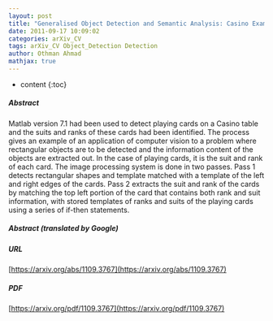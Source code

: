 ```yaml
---
layout: post
title: "Generalised Object Detection and Semantic Analysis: Casino Example using Matlab"
date: 2011-09-17 10:09:02
categories: arXiv_CV
tags: arXiv_CV Object_Detection Detection
author: Othman Ahmad
mathjax: true
---
```


* content
{:toc}

##### Abstract
Matlab version 7.1 had been used to detect playing cards on a Casino table and the suits and ranks of these cards had been identified. The process gives an example of an application of computer vision to a problem where rectangular objects are to be detected and the information content of the objects are extracted out. In the case of playing cards, it is the suit and rank of each card. The image processing system is done in two passes. Pass 1 detects rectangular shapes and template matched with a template of the left and right edges of the cards. Pass 2 extracts the suit and rank of the cards by matching the top left portion of the card that contains both rank and suit information, with stored templates of ranks and suits of the playing cards using a series of if-then statements.

##### Abstract (translated by Google)


##### URL
[https://arxiv.org/abs/1109.3767](https://arxiv.org/abs/1109.3767)

##### PDF
[https://arxiv.org/pdf/1109.3767](https://arxiv.org/pdf/1109.3767)

